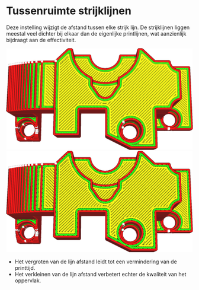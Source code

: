 Tussenruimte strijklijnen
====
Deze instelling wijzigt de afstand tussen elke strijk lijn. De strijklijnen liggen meestal veel dichter bij elkaar dan de eigenlijke printlijnen, wat aanzienlijk bijdraagt ​​aan de effectiviteit.

<!--screenshot {
"image_path": "ironing_enabled_enabled.png",
"modellen": [
    {
        "script": "dial_brace.scad",
        "transformatie": ["schaal(0.5)"]
    }
],
"camerapositie": [0, 14, 83],
"instellingen": {
    "laaghoogte": 0.2,
    "ironing_enabled": true
},
"kleuren": 64
}-->
<!--screenshot {
"image_path": "ironing_line_spacing.png",
"modellen": [
    {
        "script": "dial_brace.scad",
        "transformatie": ["schaal(0.5)"]
    }
],
"camerapositie": [0, 14, 83],
"instellingen": {
    "laaghoogte": 0.2,
    "strijken_enabled": waar,
    "ironing_line_spacing": 0.3
},
"kleuren": 64
}-->
![Normale lijn lafstand](../../../articles/images/ironing_enabled_enabled.png)
![Lijn afstand vergroot tot 0,3 mm](../../../articles/images/ironing_line_spacing.png)

* Het vergroten van de lijn afstand leidt tot een vermindering van de printtijd.
* Het verkleinen van de lijn afstand verbetert echter de kwaliteit van het oppervlak.